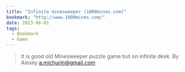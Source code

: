 ```yaml
---
title: "Infinite minesweeper (1000mines.com)"
bookmark: "http://www.1000mines.com/"
date: 2023-06-01
tags:
  - Bookmark
  - Game
---
```

> It is good old Minesweeper puzzle game but on infinite desk.
> By Alexey <a.michurin@gmail.com>